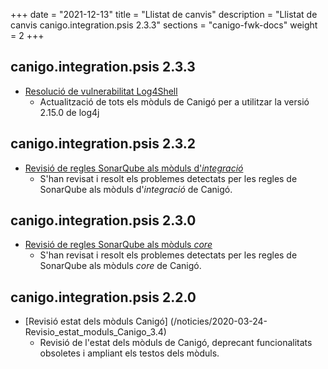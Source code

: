 +++
date        = "2021-12-13"
title       = "Llistat de canvis"
description = "Llistat de canvis canigo.integration.psis 2.3.3"
sections    = "canigo-fwk-docs"
weight		= 2
+++

## canigo.integration.psis 2.3.3

- [Resolució de vulnerabilitat Log4Shell](/noticies/2021-12-13-CAN-actualitzacio-canigo-3_4_7_3_6_1/)
   - Actualització de tots els mòduls de Canigó per a utilitzar la versió 2.15.0 de log4j

## canigo.integration.psis 2.3.2

- [Revisió de regles SonarQube als mòduls d'_integració_](/noticies/2020-09-09-Revisio_regles_SonarQube_moduls_integracio/)
   - S'han revisat i resolt els problemes detectats per les regles de SonarQube als mòduls d'_integració_ de Canigó.

## canigo.integration.psis 2.3.0

- [Revisió de regles SonarQube als mòduls _core_](/noticies/2020-06-09-Revisio_regles_SonarQube_moduls_core/)
   - S'han revisat i resolt els problemes detectats per les regles de SonarQube als mòduls _core_ de Canigó.

## canigo.integration.psis 2.2.0

- [Revisió estat dels mòduls Canigó] (/noticies/2020-03-24-Revisio_estat_moduls_Canigo_3.4)
   - Revisió de l'estat dels mòduls de Canigó, deprecant funcionalitats obsoletes i ampliant els testos dels mòduls.